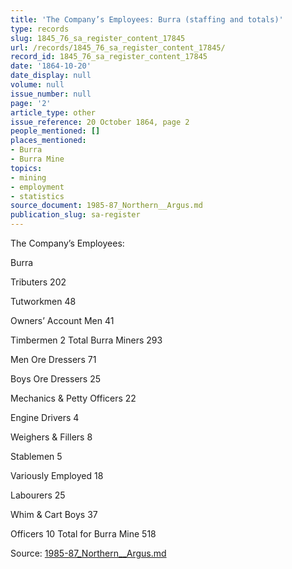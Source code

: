 ```yaml
---
title: 'The Company’s Employees: Burra (staffing and totals)'
type: records
slug: 1845_76_sa_register_content_17845
url: /records/1845_76_sa_register_content_17845/
record_id: 1845_76_sa_register_content_17845
date: '1864-10-20'
date_display: null
volume: null
issue_number: null
page: '2'
article_type: other
issue_reference: 20 October 1864, page 2
people_mentioned: []
places_mentioned:
- Burra
- Burra Mine
topics:
- mining
- employment
- statistics
source_document: 1985-87_Northern__Argus.md
publication_slug: sa-register
---
```


The Company’s Employees:

Burra

Tributers	202

Tutworkmen	48

Owners’ Account Men	41

Timbermen	2	Total Burra Miners	293

Men Ore Dressers	71

Boys Ore Dressers	25

Mechanics & Petty Officers	22

Engine Drivers	4

Weighers & Fillers	8

Stablemen	5

Variously Employed	18

Labourers	25

Whim & Cart Boys	37

Officers	10	Total for Burra Mine	518

Source: [1985-87_Northern__Argus.md](/downloads/markdown/1985-87_Northern__Argus.md)

